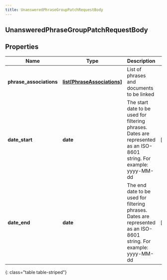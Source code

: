 ```yaml
---
title: UnansweredPhraseGroupPatchRequestBody
---
```

## UnansweredPhraseGroupPatchRequestBody

## Properties

|Name | Type | Description | Notes|
|------------ | ------------- | ------------- | -------------|
| **phrase_associations** | [**list[PhraseAssociations]**](PhraseAssociations.html) | List of phrases and documents to be linked | |
| **date_start** | **date** | The start date to be used for filtering phrases. Dates are represented as an ISO-8601 string. For example: yyyy-MM-dd | [optional] |
| **date_end** | **date** | The end date to be used for filtering phrases. Dates are represented as an ISO-8601 string. For example: yyyy-MM-dd | [optional] |
{: class="table table-striped"}


